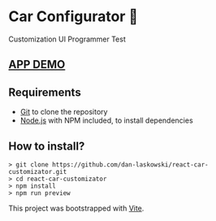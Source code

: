 # Car Configurator 🚗
Customization UI Programmer Test

## [APP DEMO](https://react-car-customizator.netlify.app/)

## Requirements

 - [Git](https://git-scm.com/downloads) to clone the repository
 - [Node.js](https://nodejs.org/en/download/) with NPM included, to install dependencies
 
## How to install?

    > git clone https://github.com/dan-laskowski/react-car-customizator.git
    > cd react-car-customizator
    > npm install
    > npm run preview

This project was bootstrapped with [Vite](https://vitejs.dev/).
